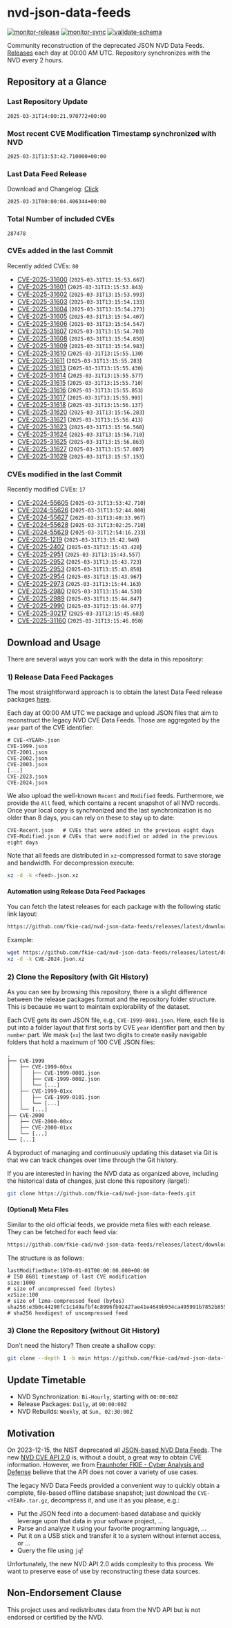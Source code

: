 # nvd-json-data-feeds

[![monitor-release](https://github.com/fkie-cad/nvd-json-data-feeds/actions/workflows/monitor_release.yml/badge.svg)](https://github.com/fkie-cad/nvd-json-data-feeds/actions/workflows/monitor_release.yml)
[![monitor-sync](https://github.com/fkie-cad/nvd-json-data-feeds/actions/workflows/monitor_sync.yml/badge.svg)](https://github.com/fkie-cad/nvd-json-data-feeds/actions/workflows/monitor_sync.yml)
[![validate-schema](https://github.com/fkie-cad/nvd-json-data-feeds/actions/workflows/validate_schema.yml/badge.svg)](https://github.com/fkie-cad/nvd-json-data-feeds/actions/workflows/validate_schema.yml)

Community reconstruction of the deprecated JSON NVD Data Feeds.
[Releases](https://github.com/fkie-cad/nvd-json-data-feeds/releases/latest) each day at 00:00 AM UTC.
Repository synchronizes with the NVD every 2 hours.

## Repository at a Glance

### Last Repository Update

```plain
2025-03-31T14:00:21.970772+00:00
```

### Most recent CVE Modification Timestamp synchronized with NVD

```plain
2025-03-31T13:53:42.710000+00:00
```

### Last Data Feed Release

Download and Changelog: [Click](https://github.com/fkie-cad/nvd-json-data-feeds/releases/latest)

```plain
2025-03-31T00:00:04.406344+00:00
```

### Total Number of included CVEs

```plain
287478
```

### CVEs added in the last Commit

Recently added CVEs: `80`

- [CVE-2025-31600](CVE-2025/CVE-2025-316xx/CVE-2025-31600.json) (`2025-03-31T13:15:53.667`)
- [CVE-2025-31601](CVE-2025/CVE-2025-316xx/CVE-2025-31601.json) (`2025-03-31T13:15:53.843`)
- [CVE-2025-31602](CVE-2025/CVE-2025-316xx/CVE-2025-31602.json) (`2025-03-31T13:15:53.993`)
- [CVE-2025-31603](CVE-2025/CVE-2025-316xx/CVE-2025-31603.json) (`2025-03-31T13:15:54.133`)
- [CVE-2025-31604](CVE-2025/CVE-2025-316xx/CVE-2025-31604.json) (`2025-03-31T13:15:54.273`)
- [CVE-2025-31605](CVE-2025/CVE-2025-316xx/CVE-2025-31605.json) (`2025-03-31T13:15:54.407`)
- [CVE-2025-31606](CVE-2025/CVE-2025-316xx/CVE-2025-31606.json) (`2025-03-31T13:15:54.547`)
- [CVE-2025-31607](CVE-2025/CVE-2025-316xx/CVE-2025-31607.json) (`2025-03-31T13:15:54.703`)
- [CVE-2025-31608](CVE-2025/CVE-2025-316xx/CVE-2025-31608.json) (`2025-03-31T13:15:54.850`)
- [CVE-2025-31609](CVE-2025/CVE-2025-316xx/CVE-2025-31609.json) (`2025-03-31T13:15:54.983`)
- [CVE-2025-31610](CVE-2025/CVE-2025-316xx/CVE-2025-31610.json) (`2025-03-31T13:15:55.130`)
- [CVE-2025-31611](CVE-2025/CVE-2025-316xx/CVE-2025-31611.json) (`2025-03-31T13:15:55.283`)
- [CVE-2025-31613](CVE-2025/CVE-2025-316xx/CVE-2025-31613.json) (`2025-03-31T13:15:55.430`)
- [CVE-2025-31614](CVE-2025/CVE-2025-316xx/CVE-2025-31614.json) (`2025-03-31T13:15:55.577`)
- [CVE-2025-31615](CVE-2025/CVE-2025-316xx/CVE-2025-31615.json) (`2025-03-31T13:15:55.710`)
- [CVE-2025-31616](CVE-2025/CVE-2025-316xx/CVE-2025-31616.json) (`2025-03-31T13:15:55.853`)
- [CVE-2025-31617](CVE-2025/CVE-2025-316xx/CVE-2025-31617.json) (`2025-03-31T13:15:55.993`)
- [CVE-2025-31618](CVE-2025/CVE-2025-316xx/CVE-2025-31618.json) (`2025-03-31T13:15:56.137`)
- [CVE-2025-31620](CVE-2025/CVE-2025-316xx/CVE-2025-31620.json) (`2025-03-31T13:15:56.283`)
- [CVE-2025-31621](CVE-2025/CVE-2025-316xx/CVE-2025-31621.json) (`2025-03-31T13:15:56.413`)
- [CVE-2025-31623](CVE-2025/CVE-2025-316xx/CVE-2025-31623.json) (`2025-03-31T13:15:56.560`)
- [CVE-2025-31624](CVE-2025/CVE-2025-316xx/CVE-2025-31624.json) (`2025-03-31T13:15:56.710`)
- [CVE-2025-31625](CVE-2025/CVE-2025-316xx/CVE-2025-31625.json) (`2025-03-31T13:15:56.863`)
- [CVE-2025-31627](CVE-2025/CVE-2025-316xx/CVE-2025-31627.json) (`2025-03-31T13:15:57.007`)
- [CVE-2025-31629](CVE-2025/CVE-2025-316xx/CVE-2025-31629.json) (`2025-03-31T13:15:57.153`)


### CVEs modified in the last Commit

Recently modified CVEs: `17`

- [CVE-2024-55605](CVE-2024/CVE-2024-556xx/CVE-2024-55605.json) (`2025-03-31T13:53:42.710`)
- [CVE-2024-55626](CVE-2024/CVE-2024-556xx/CVE-2024-55626.json) (`2025-03-31T13:52:44.800`)
- [CVE-2024-55627](CVE-2024/CVE-2024-556xx/CVE-2024-55627.json) (`2025-03-31T13:40:33.967`)
- [CVE-2024-55628](CVE-2024/CVE-2024-556xx/CVE-2024-55628.json) (`2025-03-31T13:02:25.710`)
- [CVE-2024-55629](CVE-2024/CVE-2024-556xx/CVE-2024-55629.json) (`2025-03-31T12:54:16.233`)
- [CVE-2025-1219](CVE-2025/CVE-2025-12xx/CVE-2025-1219.json) (`2025-03-31T13:15:42.940`)
- [CVE-2025-2402](CVE-2025/CVE-2025-24xx/CVE-2025-2402.json) (`2025-03-31T13:15:43.420`)
- [CVE-2025-2951](CVE-2025/CVE-2025-29xx/CVE-2025-2951.json) (`2025-03-31T13:15:43.557`)
- [CVE-2025-2952](CVE-2025/CVE-2025-29xx/CVE-2025-2952.json) (`2025-03-31T13:15:43.723`)
- [CVE-2025-2953](CVE-2025/CVE-2025-29xx/CVE-2025-2953.json) (`2025-03-31T13:15:43.850`)
- [CVE-2025-2954](CVE-2025/CVE-2025-29xx/CVE-2025-2954.json) (`2025-03-31T13:15:43.967`)
- [CVE-2025-2973](CVE-2025/CVE-2025-29xx/CVE-2025-2973.json) (`2025-03-31T13:15:44.163`)
- [CVE-2025-2980](CVE-2025/CVE-2025-29xx/CVE-2025-2980.json) (`2025-03-31T13:15:44.530`)
- [CVE-2025-2989](CVE-2025/CVE-2025-29xx/CVE-2025-2989.json) (`2025-03-31T13:15:44.847`)
- [CVE-2025-2990](CVE-2025/CVE-2025-29xx/CVE-2025-2990.json) (`2025-03-31T13:15:44.977`)
- [CVE-2025-30217](CVE-2025/CVE-2025-302xx/CVE-2025-30217.json) (`2025-03-31T13:15:45.683`)
- [CVE-2025-31160](CVE-2025/CVE-2025-311xx/CVE-2025-31160.json) (`2025-03-31T13:15:46.050`)


## Download and Usage

There are several ways you can work with the data in this repository:

### 1) Release Data Feed Packages

The most straightforward approach is to obtain the latest Data Feed release packages [here](https://github.com/fkie-cad/nvd-json-data-feeds/releases/latest).

Each day at 00:00 AM UTC we package and upload JSON files that aim to reconstruct the legacy NVD CVE Data Feeds.
Those are aggregated by the `year` part of the CVE identifier:

```
# CVE-<YEAR>.json
CVE-1999.json
CVE-2001.json
CVE-2002.json
CVE-2003.json
[...]
CVE-2023.json
CVE-2024.json
```

We also upload the well-known `Recent` and `Modified` feeds.
Furthermore, we provide the `All` feed, which contains a recent snapshot of all NVD records.
Once your local copy is synchronized and the last synchronization is no older than 8 days, you can rely on these to stay up to date:

```plain
CVE-Recent.json   # CVEs that were added in the previous eight days
CVE-Modified.json # CVEs that were modified or added in the previous eight days
```

Note that all feeds are distributed in `xz`-compressed format to save storage and bandwidth.
For decompression execute:

```sh
xz -d -k <feed>.json.xz
```

#### Automation using Release Data Feed Packages

You can fetch the latest releases for each package with the following static link layout:

```sh
https://github.com/fkie-cad/nvd-json-data-feeds/releases/latest/download/CVE-<YEAR>.json.xz
```

Example:

```sh
wget https://github.com/fkie-cad/nvd-json-data-feeds/releases/latest/download/CVE-2024.json.xz
xz -d -k CVE-2024.json.xz
```

### 2) Clone the Repository (with Git History)

As you can see by browsing this repository, there is a slight difference between the release packages format and the repository folder structure.
This is because we want to maintain explorability of the dataset.

Each CVE gets its own JSON file, e.g., `CVE-1999-0001.json`.
Here, each file is put into a folder layout that first sorts by CVE `year` identifier part and then by `number` part.
We mask (`xx`) the last two digits to create easily navigable folders that hold a maximum of 100 CVE JSON files:

```plain
.
├── CVE-1999
│   ├── CVE-1999-00xx
│   │   ├── CVE-1999-0001.json
│   │   ├── CVE-1999-0002.json
│   │   └── [...]
│   ├── CVE-1999-01xx
│   │   ├── CVE-1999-0101.json
│   │   └── [...]
│   └── [...]
├── CVE-2000
│   ├── CVE-2000-00xx
│   ├── CVE-2000-01xx
│   └── [...]
└── [...]
```

A byproduct of managing and continuously updating this dataset via Git is that we can track changes over time through the Git history.

If you are interested in having the NVD data as organized above, including the historical data of changes, just clone this repository (large!):

```sh
git clone https://github.com/fkie-cad/nvd-json-data-feeds.git
```

#### (Optional) Meta Files

Similar to the old official feeds, we provide meta files with each release. They can be fetched for each feed via:

```sh
https://github.com/fkie-cad/nvd-json-data-feeds/releases/latest/download/CVE-<YEAR>.meta
```

The structure is as follows:

```plain
lastModifiedDate:1970-01-01T00:00:00.000+00:00                          # ISO 8601 timestamp of last CVE modification
size:1000                                                               # size of uncompressed feed (bytes)
xzSize:100                                                              # size of lzma-compressed feed (bytes)
sha256:e3b0c44298fc1c149afbf4c8996fb92427ae41e4649b934ca495991b7852b855 # sha256 hexdigest of uncompressed feed
```

### 3) Clone the Repository (without Git History)

Don't need the history? Then create a shallow copy:

```sh
git clone --depth 1 -b main https://github.com/fkie-cad/nvd-json-data-feeds.git
```


## Update Timetable

* NVD Synchronization: `Bi-Hourly`, starting with `00:00:00Z`
* Release Packages: `Daily`, at `00:00:00Z`
* NVD Rebuilds: `Weekly`, at `Sun, 02:30:00Z`


## Motivation

On 2023-12-15, the NIST deprecated all [JSON-based NVD Data Feeds](https://nvd.nist.gov/vuln/data-feeds#divRetirementBanner-1).
The new [NVD CVE API 2.0](https://nvd.nist.gov/developers/vulnerabilities) is, without a doubt, a great way to obtain CVE information.
However, we from [Fraunhofer FKIE - Cyber Analysis and Defense](https://www.fkie.fraunhofer.de/en/departments/cad.html) believe that the API does not cover a variety of use cases.

The legacy NVD Data Feeds provided a convenient way to quickly obtain a complete, file-based offline database snapshot; just download the `CVE-<YEAR>.tar.gz`, decompress it, and use it as you please, e.g.:

- Put the JSON feed into a document-based database and quickly leverage upon that data in your software project, ...
- Parse and analyze it using your favorite programming language, ...
- Put it on a USB stick and transfer it to a system without internet access, or ...
- Query the file using `jq`!

Unfortunately, the new NVD API 2.0 adds complexity to this process.
We want to preserve ease of use by reconstructing these data sources.

## Non-Endorsement Clause

This project uses and redistributes data from the NVD API but is not endorsed or certified by the NVD.